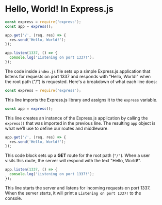 # Hello, World! In Express.js


```js
const express = require('express');
const app = express();

app.get('/', (req, res) => {
  res.send('Hello, World!');
});

app.listen(1337, () => {
  console.log('Listening on port 1337!');
});
```

The code inside `index.js` file sets up a simple Express.js application that listens for requests on port 1337 and responds with "Hello, World!" when the root path ("/") is requested. Here's a breakdown of what each line does:

```js
const express = require('express');
```

This line imports the Express.js library and assigns it to the `express` variable.

```js
const app = express();
```

This line creates an instance of the Express.js application by calling the `express()` that was imported in the previous line. The resulting `app` object is what we'll use to define our routes and middleware.

```js
app.get('/', (req, res) => {
  res.send('Hello, World!');
});
```

This code block sets up a **GET** route for the root path (`"/"`). When a user visits this route, the server will respond with the text "Hello, World!".

```js
app.listen(1337, () => {
  console.log('Listening on port 1337!');
});
```

This line starts the server and listens for incoming requests on port 1337. When the server starts, it will print a `Listening on port 1337!` to the console.